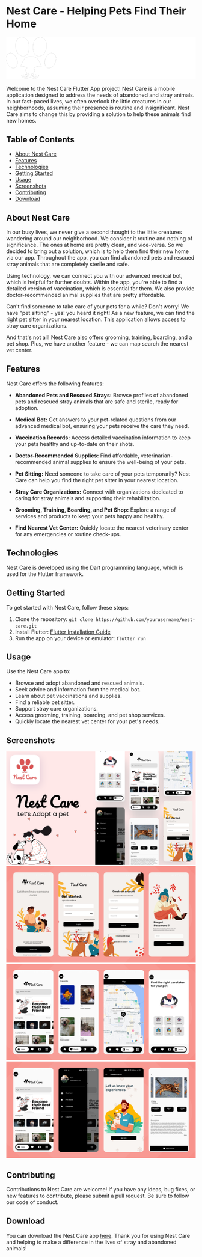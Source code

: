 # Nest Care - Helping Pets Find Their Home

![Nest Care Logo](readme_img/lg.png)

Welcome to the Nest Care Flutter App project! Nest Care is a mobile application designed to address the needs of abandoned and stray animals. In our fast-paced lives, we often overlook the little creatures in our neighborhoods, assuming their presence is routine and insignificant. Nest Care aims to change this by providing a solution to help these animals find new homes.

## Table of Contents
- [About Nest Care](#about-nest-care)
- [Features](#features)
- [Technologies](#technologies)
- [Getting Started](#getting-started)
- [Usage](#usage)
- [Screenshots](#screenshots)
- [Contributing](#contributing)
- [Download](#download)

## About Nest Care
In our busy lives, we never give a second thought to the little creatures wandering around our neighborhood. We consider it routine and nothing of significance. The ones at home are pretty clean, and vice-versa. So we decided to bring out a solution, which is to help them find their new home via our app. Throughout the app, you can find abandoned pets and rescued stray animals that are completely sterile and safe.

Using technology, we can connect you with our advanced medical bot, which is helpful for further doubts. Within the app, you're able to find a detailed version of vaccination, which is essential for them. We also provide doctor-recommended animal supplies that are pretty affordable.

Can't find someone to take care of your pets for a while? Don't worry! We have "pet sitting" - yes! you heard it right! As a new feature, we can find the right pet sitter in your nearest location. This application allows access to stray care organizations.

And that's not all! Nest Care also offers grooming, training, boarding, and a pet shop. Plus, we have another feature - we can map search the nearest vet center.


## Features

Nest Care offers the following features:


- **Abandoned Pets and Rescued Strays:** Browse profiles of abandoned pets and rescued stray animals that are safe and sterile, ready for adoption.

- **Medical Bot:** Get answers to your pet-related questions from our advanced medical bot, ensuring your pets receive the care they need.

- **Vaccination Records:** Access detailed vaccination information to keep your pets healthy and up-to-date on their shots.

- **Doctor-Recommended Supplies:** Find affordable, veterinarian-recommended animal supplies to ensure the well-being of your pets.

- **Pet Sitting:** Need someone to take care of your pets temporarily? Nest Care can help you find the right pet sitter in your nearest location.

- **Stray Care Organizations:** Connect with organizations dedicated to caring for stray animals and supporting their rehabilitation.

- **Grooming, Training, Boarding, and Pet Shop:** Explore a range of services and products to keep your pets happy and healthy.

- **Find Nearest Vet Center:** Quickly locate the nearest veterinary center for any emergencies or routine check-ups.


## Technologies
Nest Care is developed using the Dart programming language, which is used for the Flutter framework.

## Getting Started
To get started with Nest Care, follow these steps:

1. Clone the repository: `git clone https://github.com/yourusername/nest-care.git`
2. Install Flutter: [Flutter Installation Guide](https://flutter.dev/docs/get-started/install)
3. Run the app on your device or emulator: `flutter run`

## Usage

Use the Nest Care app to:

- Browse and adopt abandoned and rescued animals.
- Seek advice and information from the medical bot.
- Learn about pet vaccinations and supplies.
- Find a reliable pet sitter.
- Support stray care organizations.
- Access grooming, training, boarding, and pet shop services.
- Quickly locate the nearest vet center for your pet's needs.

## Screenshots

![Cover](readme_img/Cover.png)
![Screenshot 1](readme_img/Thumb1.png)
![Screenshot 2](readme_img/Thumb2.png)
![Screenshot 3](readme_img/Thumb3.png)

## Contributing

Contributions to Nest Care are welcome! If you have any ideas, bug fixes, or new features to contribute, please submit a pull request. Be sure to follow our code of conduct.

## Download

You can download the Nest Care app [here](https://drive.google.com/file/d/1oaNwHpfDzgsmWuE5genDMlrR0JROfyUk/view?usp=sharing).
Thank you for using Nest Care and helping to make a difference in the lives of stray and abandoned animals!
